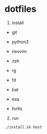 # dotfiles

1. install
- git
- python3
- neovim
- zsh

- rg
- fd
- bat
- exa

- fortls

2. run
```sh
./install.sh host
```

